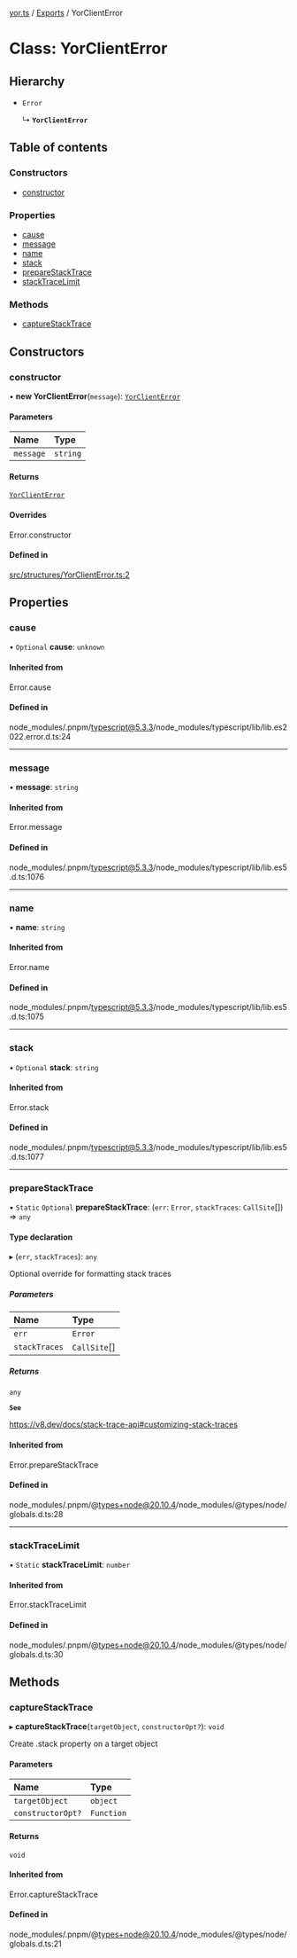[yor.ts](../README.md) / [Exports](../modules.md) / YorClientError

# Class: YorClientError

## Hierarchy

- `Error`

  ↳ **`YorClientError`**

## Table of contents

### Constructors

- [constructor](YorClientError.md#constructor)

### Properties

- [cause](YorClientError.md#cause)
- [message](YorClientError.md#message)
- [name](YorClientError.md#name)
- [stack](YorClientError.md#stack)
- [prepareStackTrace](YorClientError.md#preparestacktrace)
- [stackTraceLimit](YorClientError.md#stacktracelimit)

### Methods

- [captureStackTrace](YorClientError.md#capturestacktrace)

## Constructors

### constructor

• **new YorClientError**(`message`): [`YorClientError`](YorClientError.md)

#### Parameters

| Name | Type |
| :------ | :------ |
| `message` | `string` |

#### Returns

[`YorClientError`](YorClientError.md)

#### Overrides

Error.constructor

#### Defined in

[src/structures/YorClientError.ts:2](https://github.com/OreOreki/yor.ts/blob/dd9125a/src/structures/YorClientError.ts#L2)

## Properties

### cause

• `Optional` **cause**: `unknown`

#### Inherited from

Error.cause

#### Defined in

node_modules/.pnpm/typescript@5.3.3/node_modules/typescript/lib/lib.es2022.error.d.ts:24

___

### message

• **message**: `string`

#### Inherited from

Error.message

#### Defined in

node_modules/.pnpm/typescript@5.3.3/node_modules/typescript/lib/lib.es5.d.ts:1076

___

### name

• **name**: `string`

#### Inherited from

Error.name

#### Defined in

node_modules/.pnpm/typescript@5.3.3/node_modules/typescript/lib/lib.es5.d.ts:1075

___

### stack

• `Optional` **stack**: `string`

#### Inherited from

Error.stack

#### Defined in

node_modules/.pnpm/typescript@5.3.3/node_modules/typescript/lib/lib.es5.d.ts:1077

___

### prepareStackTrace

▪ `Static` `Optional` **prepareStackTrace**: (`err`: `Error`, `stackTraces`: `CallSite`[]) => `any`

#### Type declaration

▸ (`err`, `stackTraces`): `any`

Optional override for formatting stack traces

##### Parameters

| Name | Type |
| :------ | :------ |
| `err` | `Error` |
| `stackTraces` | `CallSite`[] |

##### Returns

`any`

**`See`**

https://v8.dev/docs/stack-trace-api#customizing-stack-traces

#### Inherited from

Error.prepareStackTrace

#### Defined in

node_modules/.pnpm/@types+node@20.10.4/node_modules/@types/node/globals.d.ts:28

___

### stackTraceLimit

▪ `Static` **stackTraceLimit**: `number`

#### Inherited from

Error.stackTraceLimit

#### Defined in

node_modules/.pnpm/@types+node@20.10.4/node_modules/@types/node/globals.d.ts:30

## Methods

### captureStackTrace

▸ **captureStackTrace**(`targetObject`, `constructorOpt?`): `void`

Create .stack property on a target object

#### Parameters

| Name | Type |
| :------ | :------ |
| `targetObject` | `object` |
| `constructorOpt?` | `Function` |

#### Returns

`void`

#### Inherited from

Error.captureStackTrace

#### Defined in

node_modules/.pnpm/@types+node@20.10.4/node_modules/@types/node/globals.d.ts:21
